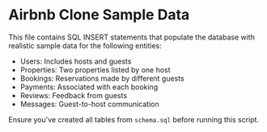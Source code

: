 # Airbnb Clone Sample Data

This file contains SQL INSERT statements that populate the database with realistic sample data for the following entities:

- Users: Includes hosts and guests
- Properties: Two properties listed by one host
- Bookings: Reservations made by different guests
- Payments: Associated with each booking
- Reviews: Feedback from guests
- Messages: Guest-to-host communication

Ensure you've created all tables from `schema.sql` before running this script.

